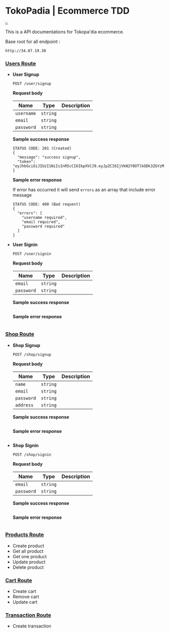 

# TokoPadia | Ecommerce TDD 

<img src="https://cdn1.imggmi.com/uploads/2019/9/16/9d9aab1445a8dc71d743ad8b012ece6a-full.png" style="zoom:50%;" />



This is a API documentations for Tokopa'dia ecommerce.

Base root for all endpoint :

```
http://34.87.19.30
```



### <u>Users Route</u>

- **User Signup**

  ```
  POST /user/signup
  ```

  **Request body**

  | Name       | Type     | Description |
  | ---------- | -------- | ----------- |
  | `username` | `string` |             |
  | `email`    | `string` |             |
  | `password` | `string` |             |

  **Sample success response**

  ```
  STATUS CODE: 201 (Created)
  {
    "message": "success signup",
    "token": "eyJhbGciOiJIUzI1NiIsInR5cCI6IkpXVCJ9.eyJpZCI6IjVkN2Y0OTlkODk3ZGYzMGJjZTNmNTIyMyIsInVzZXJuYW1lIjoidGVzdCIsImVtYWlsIjoidGVzdEBnbWFpbC5jb20iLCJpYXQiOjE1Njg2MjMwMDV9.bRZxvC1OWpmfP8kLuLLsgdHx8tm9wFWDc1dfXz2x0gg"
  }
  ```

  **Sample error response**

  If error has occurred it will send `errors` as an array that include error message

  ```
  STATUS CODE: 400 (Bad request)
  {
    "errors": [
      "username required",
      "email required",
      "password required"
    ]
  }
  ```

  

- **User Signin**

  ```
  POST /user/signin
  ```

  **Request body**

  | Name       | Type     | Description |
  | ---------- | -------- | ----------- |
  | `email`    | `string` |             |
  | `password` | `string` |             |

  **Sample success response**

  ```
  
  ```

  **Sample error response**

  ```
  
  ```

### <u>Shop Route</u>

- **Shop Signup**

  ```
  POST /shop/signup
  ```

  **Request body**

  | Name       | Type     | Description |
  | ---------- | -------- | ----------- |
  | `name`     | `string` |             |
  | `email`    | `string` |             |
  | `password` | `string` |             |
  | `address`  | `string` |             |

  **Sample success response**

  ```
  
  ```

  **Sample error response**

  ```
  
  ```

  

- **Shop Signin**

  ```
  POST /shop/signin
  ```

  **Request body**

  | Name       | Type     | Description |
  | ---------- | -------- | ----------- |
  | `email`    | `string` |             |
  | `password` | `string` |             |

  **Sample success response**

  ```
  
  ```

  **Sample error response**

  ```
  
  ```

  



### <u>Products Route</u>

- Create product
- Get all product
- Get one product
- Update product
- Delete product

### <u>Cart Route</u>

- Create cart
- Remove cart
- Update cart

### <u>Transaction Route</u>

- Create transaction